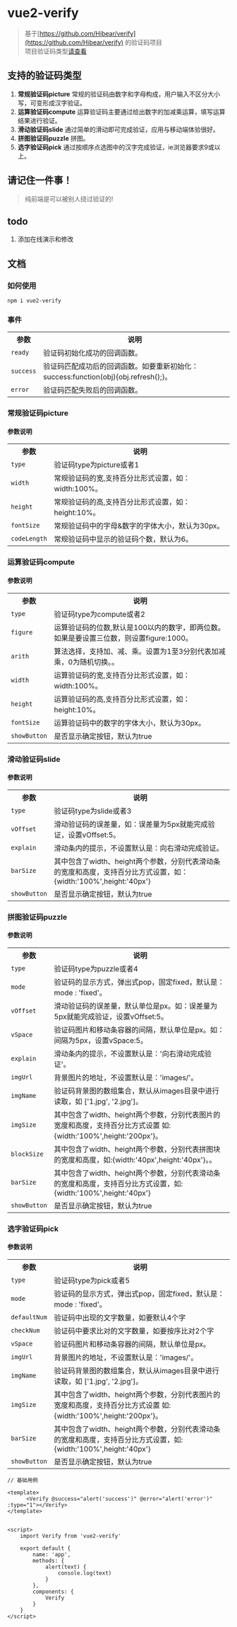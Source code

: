 # vue2-verify

> 基于[https://github.com/Hibear/verify](https://github.com/Hibear/verify) 的验证码项目  
> 项目验证码类型[请查看](http://veui.net/)

## 支持的验证码类型  

1. **常规验证码picture** 常规的验证码由数字和字母构成，用户输入不区分大小写，可变形成汉字验证。 
2. **运算验证码compute** 运算验证码主要通过给出数字的加减乘运算，填写运算结果进行验证。 
3. **滑动验证码slide** 通过简单的滑动即可完成验证，应用与移动端体验很好。  
4. **拼图验证码puzzle** 拼图。 
5. **选字验证码pick** 通过按顺序点选图中的汉字完成验证，ie浏览器要求9或以上。  

## 请记住一件事！
> 纯前端是可以被别人绕过验证的!

## todo
1. 添加在线演示和修改

## 文档
### 如何使用
```npm i vue2-verify```

### 事件
<table >
<tr>
<th>参数</th>
<th>说明</th>
</tr>
<tr>
<td><code>ready</code></td>
<td>验证码初始化成功的回调函数。</td>
</tr>
<tr>
<td><code>success</code></td>
<td>验证码匹配成功后的回调函数。如要重新初始化：success:function(obj){obj.refresh();}。</td>
</tr>
<tr>
<td><code>error</code></td>
<td>验证码匹配失败后的回调函数。</td>
</tr>
</table>

### 常规验证码picture
#### 参数说明
<table >
<tr>
<th>参数</th>
<th>说明</th>
</tr>
<tr>
<td><code>type</code></td>
<td>验证码type为picture或者1</td>
</tr>
<tr>
<td><code>width</code></td>
<td>常规验证码的宽,支持百分比形式设置，如：width:100%。</td>
</tr>
<tr>
<td><code>height</code></td>
<td>常规验证码的高,支持百分比形式设置，如：height:10%。</td>
</tr>
<tr>
<td><code>fontSize</code></td>
<td>常规验证码中的字母&amp;数字的字体大小，默认为30px。</td>
</tr>
<tr>
<td><code>codeLength</code></td>
<td>常规验证码中显示的验证码个数，默认为6。</td>
</tr>
</table>


### 运算验证码compute
#### 参数说明
<table >
<tr>
<th>参数</th>
<th>说明</th>
</tr>
<tr>
<td><code>type</code></td>
<td>验证码type为compute或者2</td>
</tr>
<tr>
<td><code>figure</code></td>
<td>运算验证码的位数,默认是100以内的数字，即两位数。如果是要设置三位数，则设置figure:1000。</td>
</tr>
<tr>
<td><code>arith</code></td>
<td>算法选择，支持加、减、乘。设置为1至3分别代表加减乘，0为随机切换。。</td>
</tr>
<tr>
<td><code>width</code></td>
<td>运算验证码的宽,支持百分比形式设置，如：width:100%。</td>
</tr>
<tr>
<td><code>height</code></td>
<td>运算验证码的高,支持百分比形式设置，如：height:10%。</td>
</tr>
<td><code>fontSize</code></td>
<td>运算验证码中的数字的字体大小，默认为30px。</td>
</tr>
<tr>
<td><code>showButton</code></td>
<td>是否显示确定按钮，默认为true</td>
</tr>
</table>


### 滑动验证码slide
#### 参数说明
<table >
<tr>
<th>参数</th>
<th>说明</th>
</tr>
<tr>
<td><code>type</code></td>
<td>验证码type为slide或者3</td>
</tr>
<tr>
<td><code>vOffset</code></td>
<td>滑动验证码的误差量，如：误差量为5px就能完成验证，设置vOffset:5。</td>
</tr>
<tr>
<td><code>explain</code></td>
<td>滑动条内的提示，不设置默认是：向右滑动完成验证。</td>
</tr>
<tr>
<td><code>barSize</code></td>
<td>其中包含了width、height两个参数，分别代表滑动条的宽度和高度，支持百分比方式设置，如：{width:'100%',height:'40px'}</td>
</tr>
<tr>
<td><code>showButton</code></td>
<td>是否显示确定按钮，默认为true</td>
</tr>
</table>

### 拼图验证码puzzle
#### 参数说明
<table >
<tr>
<th>参数</th>
<th>说明</th>
</tr>
<tr>
<td><code>type</code></td>
<td>验证码type为puzzle或者4</td>
</tr>
<tr>
<td><code>mode</code></td>
<td>验证码的显示方式，弹出式pop，固定fixed，默认是：mode : 'fixed'。</td>
</tr>
<tr>
<td><code>vOffset</code></td>
<td>滑动验证码的误差量，默认单位是px。如：误差量为5px就能完成验证，设置vOffset:5。</td>
</tr>
<tr>
<td><code>vSpace</code></td>
<td>验证码图片和移动条容器的间隔，默认单位是px。如：间隔为5px，设置vSpace:5。</td>
</tr>
<tr>
<td><code>explain</code></td>
<td>滑动条内的提示，不设置默认是：'向右滑动完成验证'。</td>
</tr>
<tr>
<td><code>imgUrl</code></td>
<td>背景图片的地址，不设置默认是：'images/'。</td>
</tr>
<tr>
<td><code>imgName</code></td>
<td>验证码背景图的数组集合，默认从images目录中进行读取，如 ['1.jpg', '2.jpg']。</td>
</tr>
<tr>
<td><code>imgSize</code></td>
<td>其中包含了width、height两个参数，分别代表图片的宽度和高度，支持百分比方式设置 如:{width:'100%',height:'200px'}。</td>
</tr>
<tr>
<td><code>blockSize</code></td>
<td>其中包含了width、height两个参数，分别代表拼图块的宽度和高度，如:{width:'40px',height:'40px'}。。</td>
</tr>
<tr>
<td><code>barSize</code></td>
<td>其中包含了width、height两个参数，分别代表滑动条的宽度和高度，支持百分比方式设置，如:{width:'100%',height:'40px'}</td>
</tr>
<tr>
<td><code>showButton</code></td>
<td>是否显示确定按钮，默认为true</td>
</tr>
</table>

### 选字验证码pick
#### 参数说明
<table >
<tr>
<th>参数</th>
<th>说明</th>
</tr>
<tr>
<td><code>type</code></td>
<td>验证码type为pick或者5</td>
</tr>
<tr>
<td><code>mode</code></td>
<td>验证码的显示方式，弹出式pop，固定fixed，默认是：mode : 'fixed'。</td>
</tr>
<tr>
<td><code>defaultNum</code></td>
<td>验证码中出现的文字数量，如要默认4个字</td>
</tr>
<tr>
<td><code>checkNum</code></td>
<td>验证码中要求比对的文字数量，如要按序比对2个字</td>
</tr>
<tr>
<td><code>vSpace</code></td>
<td>验证码图片和移动条容器的间隔，默认单位是px。</td>
</tr>
<tr>
<td><code>imgUrl</code></td>
<td>背景图片的地址，不设置默认是：'images/'。</td>
</tr>
<tr>
<td><code>imgName</code></td>
<td>验证码背景图的数组集合，默认从images目录中进行读取，如 ['1.jpg', '2.jpg']。</td>
</tr>
<tr>
<td><code>imgSize</code></td>
<td>其中包含了width、height两个参数，分别代表图片的宽度和高度，支持百分比方式设置 如:{width:'100%',height:'200px'}。</td>
</tr>
<tr>
<td><code>barSize</code></td>
<td>其中包含了width、height两个参数，分别代表滑动条的宽度和高度，支持百分比方式设置，如:{width:'100%',height:'40px'}</td>
</tr>
<tr>
<td><code>showButton</code></td>
<td>是否显示确定按钮，默认为true</td>
</tr>
</table>


```
// 基础用例

<template>
      <Verify @success="alert('success')" @error="alert('error')" :type="1"></Verify>
</template>


<script>
    import Verify from 'vue2-verify'

    export default {
        name: 'app',
        methods: {
            alert(text) {
                console.log(text)
            }
        },
        components: {
            Verify
        }
    }
</script>
```
